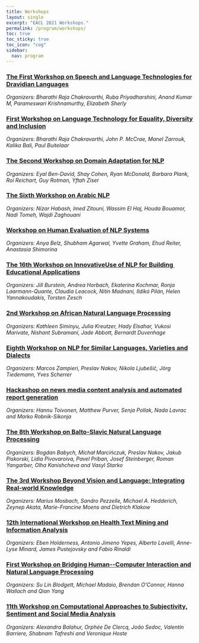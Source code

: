 ```yaml
---
title: Workshops
layout: single
excerpt: "EACL 2021 Workshops."
permalink: /program/workshops/
toc: true
toc_sticky: true
toc_icon: "cog"
sidebar:
  nav: program
---
```


### [The First Workshop on Speech and Language Technologies for Dravidian Languages](https://dravidianlangtech.github.io/2021/index.html)

_Organizers: Bharathi Raja Chakravarthi, Ruba Priyadharshini, Anand Kumar M, Parameswari Krishnamurthy, Elizabeth Sherly_

### [First Workshop on Language Technology for Equality, Diversity and Inclusion](https://sites.google.com/view/lt-edi-2021/home)

_Organizers: Bharathi Raja Chakravarthi, John P. McCrae, Manel Zarrouk, Kalika Bali, Paul Buitelaar_

### [The Second Workshop on Domain Adaptation for NLP](https://adapt-nlp.github.io/Adapt-NLP-2021/)

_Organizers: Eyal Ben-David, Shay Cohen, Ryan McDonald, Barbara Plank, Roi Reichart, Guy Rotman, Yftah Ziser_

### [The Sixth Workshop on Arabic NLP](http://wanlp2021.arabic-nlp.net/)

_Organizers: Nizar Habash, Imed Zitouni, Wassim El Haj, Houda Bouamor, Nadi Tomeh, Wajdi Zaghouani_

### [Workshop on Human Evaluation of NLP Systems](https://humeval.github.io/)

_Organizers: Anya Belz, Shubham Agarwal, Yvette Graham, Ehud Reiter, Anastasia Shimorina_

### [The​ ​16th ​Workshop​ ​on​ ​Innovative​ ​Use​ ​of NLP​ ​for​ ​Building​ ​Educational​ ​Applications​](https://sig-edu.org/bea/current)

_Organizers: Jill Burstein, Andrea Horbach, Ekaterina Kochmar, Ronja Laarmann-Quante, Claudia Leacock, Nitin Madnani, Ildikó Pilán, Helen Yannakoudakis, Torsten Zesch_

### [2nd Workshop on African Natural Language Processing](https://sites.google.com/view/africanlp-workshop)

_Organizers: Kathleen Siminyu, Julia Kreutzer, Hady Elsahar, Vukosi Marivate, Nishant Subramani, Jade Abbott, Bernardt Duvenhage_

### [Eighth Workshop on NLP for Similar Languages, Varieties and Dialects](https://sites.google.com/view/vardial2021)

_Organizers: Marcos Zampieri, Preslav Nakov, Nikola Ljubešić, Jörg Tiedemann, Yves Scherrer_

### [Hackashop on news media content analysis and automated report generation](http://embeddia.eu/hackashop2021/)

_Organizers: Hannu Toivonen, Matthew Purver, Senja Pollak, Nada Lavrac and Marko Robnik-Sikonja_

### [The 8th Workshop on Balto-Slavic Natural Language Processing](http://bsnlp.cs.helsinki.fi/)

_Organizers: Bogdan Babych, Michał Marcińczuk, Preslav Nakov, Jakub Piskorski, Lidia Pivovaroiva, Pavel Priban, Josef Steinberger, Roman Yangarber, Olha Kanishcheva and Vasyl Starko_

### [The 3rd Workshop Beyond Vision and Language: Integrating Real-world Knowledge](http://www.lantern.uni-saarland.de/2021)

_Organizers: Marius Mosbach, Sandro Pezzelle, Michael A. Hedderich, Zeynep Akata, Marie-Francine Moens and Dietrich Klakow_

### [12th International Workshop on Health Text Mining and Information Analysis](https://louhi2021.fbk.eu/)

_Organizers: Eben Holderness, Antonio Jimeno Yepes, Alberto Lavelli, Anne-Lyse Minard, James Pustejovsky and Fabio Rinaldi_

### [First Workshop on Bridging Human--Computer Interaction and Natural Language Processing](https://sites.google.com/view/hciandnlp/home)

_Organizers: Su Lin Blodgett, Michael Madaio, Brendan O'Connor, Hanna Wallach and Qian Yang_

### [11th Workshop on Computational Approaches to Subjectivity, Sentiment and Social Media Analysis](https://wt-public.emm4u.eu/wassa2021/)

_Organizers: Alexandra Balahur, Orphée De Clercq, João Sedoc, Valentin Barriere, Shabnam Tafreshi and Veronique Hoste_
